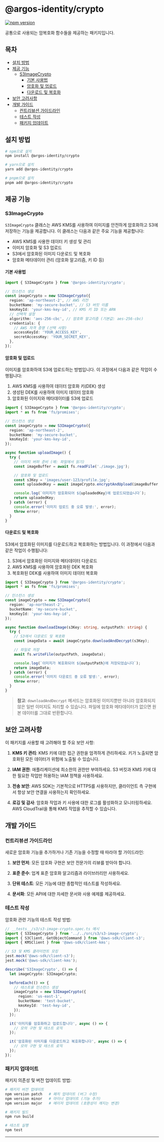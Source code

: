 # @argos-identity/crypto

[![npm version](https://img.shields.io/npm/v/@argos-identity/crypto.svg)](https://www.npmjs.com/package/@argos-identity/crypto)

공통으로 사용되는 암복호화 함수들을 제공하는 패키지입니다.

## 목차

- [설치 방법](#설치-방법)
- [제공 기능](#제공-기능)
  - [S3ImageCrypto](#s3imagecrypto)
    - [기본 사용법](#기본-사용법)
    - [암호화 및 업로드](#암호화-및-업로드)
    - [다운로드 및 복호화](#다운로드-및-복호화)
- [보안 고려사항](#보안-고려사항)
- [개발 가이드](#개발-가이드)
  - [컨트리뷰션 가이드라인](#컨트리뷰션-가이드라인)
  - [테스트 작성](#테스트-작성)
  - [패키지 업데이트](#패키지-업데이트)

## 설치 방법

```bash
# npm으로 설치
npm install @argos-identity/crypto

# yarn으로 설치
yarn add @argos-identity/crypto

# pnpm으로 설치
pnpm add @argos-identity/crypto
```

## 제공 기능

### S3ImageCrypto

`S3ImageCrypto` 클래스는 AWS KMS를 사용하여 이미지를 안전하게 암호화하고 S3에 저장하는 기능을 제공합니다. 이 클래스는 다음과 같은 주요 기능을 제공합니다:

- AWS KMS를 사용한 데이터 키 생성 및 관리
- 이미지 암호화 및 S3 업로드
- S3에서 암호화된 이미지 다운로드 및 복호화
- 암호화 메타데이터 관리 (암호화 알고리즘, 키 ID 등)

#### 기본 사용법

```typescript
import { S3ImageCrypto } from '@argos-identity/crypto';

// 인스턴스 생성
const imageCrypto = new S3ImageCrypto({
  region: 'ap-northeast-2', // AWS 리전
  bucketName: 'my-secure-bucket', // S3 버킷 이름
  kmsKeyId: 'your-kms-key-id', // KMS 키 ID 또는 ARN
  // 선택적 설정
  algorithm: 'aes-256-cbc', // 암호화 알고리즘 (기본값: aes-256-cbc)
  credentials: {
    // AWS 자격 증명 (선택 사항)
    accessKeyId: 'YOUR_ACCESS_KEY',
    secretAccessKey: 'YOUR_SECRET_KEY',
  },
});
```

#### 암호화 및 업로드

이미지를 암호화하여 S3에 업로드하는 방법입니다. 이 과정에서 다음과 같은 작업이 수행됩니다:

1. AWS KMS를 사용하여 데이터 암호화 키(DEK) 생성
2. 생성된 DEK를 사용하여 이미지 데이터 암호화
3. 암호화된 이미지와 메타데이터를 S3에 업로드

```typescript
import { S3ImageCrypto } from '@argos-identity/crypto';
import * as fs from 'fs/promises';

// 인스턴스 생성
const imageCrypto = new S3ImageCrypto({
  region: 'ap-northeast-2',
  bucketName: 'my-secure-bucket',
  kmsKeyId: 'your-kms-key-id',
});

async function uploadImage() {
  try {
    // 이미지 버퍼 준비 (예: 파일에서 읽기)
    const imageBuffer = await fs.readFile('./image.jpg');

    // 암호화 및 업로드
    const s3Key = 'images/user-123/profile.jpg';
    const uploadedKey = await imageCrypto.encryptAndUpload(imageBuffer, s3Key);

    console.log(`이미지가 암호화되어 ${uploadedKey}에 업로드되었습니다`);
    return uploadedKey;
  } catch (error) {
    console.error('이미지 업로드 중 오류 발생:', error);
    throw error;
  }
}
```

#### 다운로드 및 복호화

S3에서 암호화된 이미지를 다운로드하고 복호화하는 방법입니다. 이 과정에서 다음과 같은 작업이 수행됩니다:

1. S3에서 암호화된 이미지와 메타데이터 다운로드
2. AWS KMS를 사용하여 암호화된 DEK 복호화
3. 복호화된 DEK를 사용하여 이미지 데이터 복호화

```typescript
import { S3ImageCrypto } from '@argos-identity/crypto';
import * as fs from 'fs/promises';

// 인스턴스 생성
const imageCrypto = new S3ImageCrypto({
  region: 'ap-northeast-2',
  bucketName: 'my-secure-bucket',
  kmsKeyId: 'your-kms-key-id',
});

async function downloadImage(s3Key: string, outputPath: string) {
  try {
    // S3에서 다운로드 및 복호화
    const imageData = await imageCrypto.downloadAndDecrypt(s3Key);

    // 파일로 저장
    await fs.writeFile(outputPath, imageData);

    console.log(`이미지가 복호화되어 ${outputPath}에 저장되었습니다`);
    return imageData;
  } catch (error) {
    console.error('이미지 다운로드 중 오류 발생:', error);
    throw error;
  }
}
```

> **참고**: `downloadAndDecrypt` 메서드는 암호화된 이미지뿐만 아니라 암호화되지 않은 일반 이미지도 처리할 수 있습니다. 파일에 암호화 메타데이터가 없으면 원본 데이터를 그대로 반환합니다.

## 보안 고려사항

이 패키지를 사용할 때 고려해야 할 주요 보안 사항:

1. **KMS 키 관리**: KMS 키에 대한 접근 권한을 엄격하게 관리하세요. 키가 노출되면 암호화된 모든 데이터가 위험에 노출될 수 있습니다.

2. **IAM 권한**: 애플리케이션에 최소한의 권한만 부여하세요. S3 버킷과 KMS 키에 대한 필요한 작업만 허용하는 IAM 정책을 사용하세요.

3. **전송 보안**: AWS SDK는 기본적으로 HTTPS를 사용하지만, 클라이언트 측 구현에서 항상 보안 연결을 사용하는지 확인하세요.

4. **로깅 및 감사**: 암호화 작업과 키 사용에 대한 로그를 활성화하고 모니터링하세요. AWS CloudTrail을 통해 KMS 작업을 추적할 수 있습니다.

## 개발 가이드

### 컨트리뷰션 가이드라인

새로운 암호화 기능을 추가하거나 기존 기능을 수정할 때 따라야 할 가이드라인:

1. **보안 먼저**: 모든 암호화 구현은 보안 전문가의 리뷰를 받아야 합니다.

2. **표준 준수**: 업계 표준 암호화 알고리즘과 라이브러리만 사용하세요.

3. **단위 테스트**: 모든 기능에 대한 종합적인 테스트를 작성하세요.

4. **문서화**: 모든 API에 대한 자세한 문서와 사용 예제를 제공하세요.

### 테스트 작성

암호화 관련 기능의 테스트 작성 방법:

```typescript
// __tests__/s3/s3-image-crypto.spec.ts 예시
import { S3ImageCrypto } from '../../src/s3/s3-image-crypto';
import { S3Client, GetObjectCommand } from '@aws-sdk/client-s3';
import { KMSClient } from '@aws-sdk/client-kms';

// S3 및 KMS 클라이언트 모킹
jest.mock('@aws-sdk/client-s3');
jest.mock('@aws-sdk/client-kms');

describe('S3ImageCrypto', () => {
  let imageCrypto: S3ImageCrypto;

  beforeEach(() => {
    // 테스트용 인스턴스 생성
    imageCrypto = new S3ImageCrypto({
      region: 'us-east-1',
      bucketName: 'test-bucket',
      kmsKeyId: 'test-key-id',
    });
  });

  it('이미지를 암호화하고 업로드합니다', async () => {
    // 모의 구현 및 테스트 로직
  });

  it('암호화된 이미지를 다운로드하고 복호화합니다', async () => {
    // 모의 구현 및 테스트 로직
  });
});
```

### 패키지 업데이트

패키지 의존성 및 버전 업데이트 방법:

```bash
# 패키지 버전 업데이트
npm version patch   # 패치 업데이트 (버그 수정)
npm version minor   # 마이너 업데이트 (기능 추가)
npm version major   # 메이저 업데이트 (호환성이 깨지는 변경)

# 패키지 빌드
npm run build

# 테스트 실행
npm test
```

---
